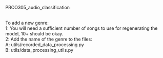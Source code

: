 PRCO305_audio_classification

<br/>
To add a new genre:<br/>
1: You will need a sufficient number of songs to use for regenerating the model, 10+ should be okay.
<br/>
2: Add the name of the genre to the files:
    <br/>
    A: utils/recorded_data_processing.py
    <br/>
    B: utils/data_processing_utils.py
